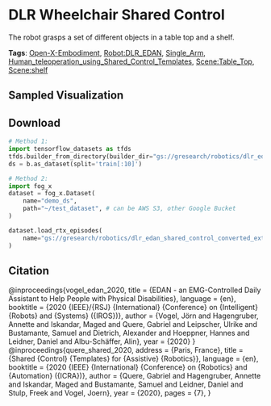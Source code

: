 # DLR Wheelchair Shared Control

The robot grasps a set of different objects in a table top and a shelf. 

**Tags**: [Open-X-Embodiment](./pages/tags/Open-X-Embodiment.md), [Robot:DLR_EDAN](./pages/tags/Robot:DLR_EDAN.md), [Single_Arm](./pages/tags/Single_Arm.md), [Human_teleoperation_using_Shared_Control_Templates](./pages/tags/Human_teleoperation_using_Shared_Control_Templates.md), [Scene:Table_Top](./pages/tags/Scene:Table_Top.md), [Scene:shelf](./pages/tags/Scene:shelf.md)

## Sampled Visualization



## Download


```python
# Method 1: 
import tensorflow_datasets as tfds
tfds.builder_from_directory(builder_dir="gs://gresearch/robotics/dlr_edan_shared_control_converted_externally_to_rlds/0.1.0")
ds = b.as_dataset(split='train[:10]')

# Method 2:
import fog_x
dataset = fog_x.Dataset(
    name="demo_ds",
    path="~/test_dataset", # can be AWS S3, other Google Bucket
)  

dataset.load_rtx_episodes(
    name="gs://gresearch/robotics/dlr_edan_shared_control_converted_externally_to_rlds/0.1.0",
)
```


## Citation

@inproceedings{vogel_edan_2020,
        title = {EDAN - an EMG-Controlled Daily Assistant to Help People with Physical Disabilities},
        language = {en},
        booktitle = {2020 {IEEE}/{RSJ} {International} {Conference} on {Intelligent} {Robots} and {Systems} ({IROS})},
        author = {Vogel, Jörn and Hagengruber, Annette and Iskandar, Maged and Quere, Gabriel and Leipscher, Ulrike and Bustamante, Samuel and Dietrich, Alexander and Hoeppner, Hannes and Leidner, Daniel and Albu-Schäffer, Alin},
        year = {2020}
}
@inproceedings{quere_shared_2020,
        address = {Paris, France},
        title = {Shared {Control} {Templates} for {Assistive} {Robotics}},
        language = {en},
        booktitle = {2020 {IEEE} {International} {Conference} on {Robotics} and {Automation} ({ICRA})},
        author = {Quere, Gabriel and Hagengruber, Annette and Iskandar, Maged and Bustamante, Samuel and Leidner, Daniel and Stulp, Freek and Vogel, Joern},
        year = {2020},
        pages = {7},
}